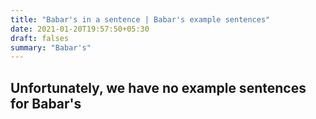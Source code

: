 ```yaml
---
title: "Babar's in a sentence | Babar's example sentences"
date: 2021-01-20T19:57:50+05:30
draft: falses
summary: "Babar's"
---
```

## Unfortunately, we have no example sentences for Babar's                 
